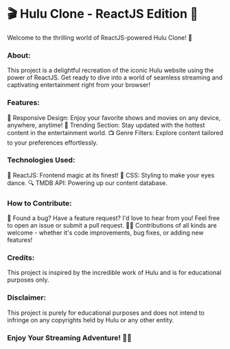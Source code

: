# 🎬 **Hulu Clone - ReactJS Edition** 🍿

Welcome to the thrilling world of ReactJS-powered Hulu Clone! 🚀

### About:
This project is a delightful recreation of the iconic Hulu website using the power of ReactJS. Get ready to dive into a world of seamless streaming and captivating entertainment right from your browser!

### Features:
🌟 Responsive Design: Enjoy your favorite shows and movies on any device, anywhere, anytime!
🎥 Trending Section: Stay updated with the hottest content in the entertainment world.
📺 Genre Filters: Explore content tailored to your preferences effortlessly.

### Technologies Used:
🔧 ReactJS: Frontend magic at its finest!
🎨 CSS: Styling to make your eyes dance.
🔍 TMDB API: Powering up our content database.

### How to Contribute:
🌟 Found a bug? Have a feature request? I'd love to hear from you! Feel free to open an issue or submit a pull request.
👩‍💻 Contributions of all kinds are welcome - whether it's code improvements, bug fixes, or adding new features!

### Credits:
This project is inspired by the incredible work of Hulu and is for educational purposes only.

### Disclaimer:
This project is purely for educational purposes and does not intend to infringe on any copyrights held by Hulu or any other entity.

### Enjoy Your Streaming Adventure! 🍿🎉

